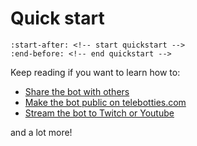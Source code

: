 # Quick start

```{include} ../../README.md
:start-after: <!-- start quickstart -->
:end-before: <!-- end quickstart -->
```

Keep reading if you want to learn how to:

- [Share the bot with others](https://telebotties.com)
- [Make the bot public on telebotties.com](https://telebotties.com)
- [Stream the bot to Twitch or Youtube](https://telebotties.com)

and a lot more!